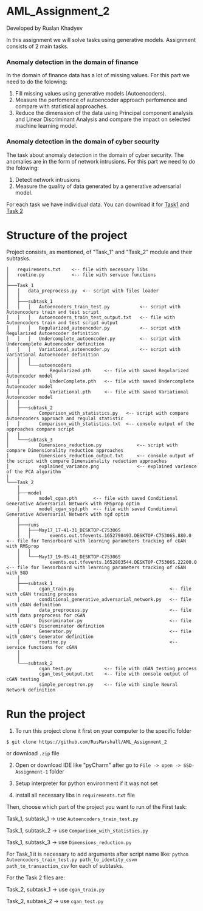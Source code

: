 # AML_Assignment_2
Developed by Ruslan Khadyev

In this assignment we will solve tasks using generative models. Assignment consists of 2 main tasks.

### Anomaly detection in the domain of finance
In the domain of finance data has a lot of missing values. For this part we need to do the folowing:
1) Fill missing values using generative models (Autoencoders).
2) Measure the perfomence of autoencoder approach perfomence and compare with statistical approaches.
3) Reduce the dimenssion of the data using Principal component analysis and Linear Discriminant Analysis and compare the impact on selected machine learning model.

### Anomaly detection in the domain of cyber security
The task about anomaly detection in the domain of cyber security. The anomalies are in the form of network intrusions. For this part we need to do the folowing:
1) Detect network intrusions
2) Measure the quality of data generated by a generative adversarial model.

For each task we have individual data. You can download it for [Task1](https://drive.google.com/file/d/1iVl4Q4Bq3Fbwv60lLthfBc6eYxYLrdnU/view) and [Task 2](https://cloudstor.aarnet.edu.au/plus/s/2DhnLGDdEECo4ys?path=%2FUNSW-NB15%20-%20CSV%20Files%2Fa%20part%20of%20training%20and%20testing%20set)

# Structure of the project
Project consists, as mentioned, of "Task_1" and "Task_2" module and their subtasks.

```
│   requirements.txt    <-- file with necessary libs
│   routine.py          <-- file with service functions
│
├───Task_1
│   │   data_preprocess.py  <-- script with files loader
│   │
│   ├───subtask_1
│   │   │   Autoencoders_train_test.py           <-- script with Autoencoders train and test script
│   │   │   Autoencoders_train_test_output.txt   <-- file with Autoencoders train and test script output
│   │   │   Regularized_autoencoder.py           <-- script with Regularized Autoencoder definition
│   │   │   Undercomplete_autoencoder.py         <-- script with Undercomplete Autoencoder definition
│   │   │   Variational_autoencoder.py           <-- script with Variational Autoencoder definition
│   │   │
│   │   └───autoencoders
│   │           Regularized.pth     <-- file with saved Regularized Autoencoder model
│   │           UnderComplete.pth   <-- file with saved Undercomplete Autoencoder model
│   │           Variational.pth     <-- file with saved Variational Autoencoder model
│   │
│   ├───subtask_2
│   │       Comparison_with_statistics.py   <-- script with compare Autoencoders approach and regulal statistic
│   │       Comparison_with_statistics.txt  <-- console output of the approaches compare script
│   │
│   └───subtask_3
│           Dimensions_reduction.py             <-- script with compare Dimensionality reduction approaches
│           Dimensions_reduction_output.txt     <-- console output of the script with compare Dimensionality reduction approaches
│           explained_variance.png              <-- explained varience of the PCA algorithm
│    
└───Task_2
    │
    ├───model
    │       model_cgan.pth      <-- file with saved Conditional Generative Adversarial Network with RMSprop optim
    │       model_cgan_sgd.pth  <-- file with saved Conditional Generative Adversarial Network with sgd optim
    │
    ├───runs
    │   ├───May17_17-41-31_DESKTOP-C75306S
    │   │       events.out.tfevents.1652798493.DESKTOP-C75306S.880.0    <-- file for Tensorboard with learning parameters tracking of cGAN with RMSprop
    │   │
    │   └───May17_19-05-41_DESKTOP-C75306S
    │           events.out.tfevents.1652803544.DESKTOP-C75306S.22200.0  <-- file for Tensorboard with learning parameters tracking of cGAN with SGD
    │
    ├───subtask_1
    │       cgan_train.py                                   <-- file with cGAN training process
    │       conditional_generative_adversarial_network.py   <-- file with cGAN definition
    │       data_preprocess.py                              <-- file with data preprocess for cGAN
    │       Discriminator.py                                <-- file with cGAN's Discreminator definition
    │       Generator.py                                    <-- file with cGAN's Generator definition
    │       routine.py                                      <-- service functions for cGAN
    │   
    │
    └───subtask_2
            cgan_test.py            <-- file with cGAN testing process
            cgan_test_output.txt    <-- file with console output of cGAN testing
            simple_perceptron.py    <-- file with simple Neural Network definition
```

# Run the project

1) To run this project clone it first on your computer to the specific folder
```
$ git clone https://github.com/RusMarshall/AML_Assignment_2
```
or download ```.zip``` file

2) Open or download IDE like "pyCharm" after go to ```File -> open -> SSD-Assignment-1``` folder

3) Setup interpreter for python environment if it was not set

4) install all necessary libs in ```requirements.txt``` file

Then, choose which part of the project you want to run of the First task:

Task_1, subtask_1 -> use ```Autoencoders_train_test.py``` 

Task_1, subtask_2 -> use ```Comparison_with_statistics.py```

Task_1, subtask_3 -> use ```Dimensions_reduction.py``` 

For Task_1 it is necessary to add arguments after script name like: ```python Autoencoders_train_test.py path_to_identity_csvm path_to_transaction_csv``` for each of subtasks.

For the Task 2 files are:

Task_2, subtask_1 -> use ```cgan_train.py``` 

Task_2, subtask_2 -> use ```cgan_test.py```
